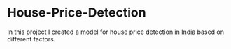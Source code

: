 # House-Price-Detection
In this project I created a model for house price detection in India based on different factors. 
